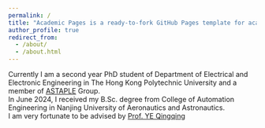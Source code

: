 ```yaml
---
permalink: /
title: "Academic Pages is a ready-to-fork GitHub Pages template for academic personal websites"
author_profile: true
redirect_from: 
  - /about/
  - /about.html
---
```



Currently I am a second year PhD student of  Department of Electrical and Electronic Engineering in The Hong Kong Polytechnic University and a member of [ASTAPLE](https://www.astaple.com/) Group.  
In June 2024, I received my B.Sc. degree from College of Automation Engineering in Nanjing University of Aeronautics and Astronautics.  
I am very fortunate to be advised by  [Prof. YE Qingqing]([https://www.XXX.com/](https://www.polyu.edu.hk/eee/people/academic-staff-and-teaching-staff/dr-ye-qingqing/))
